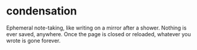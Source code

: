 # condensation
Ephemeral note-taking, like writing on a mirror after a shower.
Nothing is ever saved, anywhere.
Once the page is closed or reloaded, whatever you wrote is gone forever.